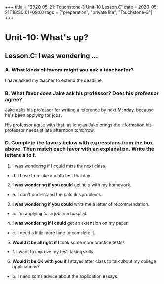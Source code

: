 +++
title =  "2020-05-21: Touchstone-3 Unit-10 Lesson.C"
date = 2020-05-21T18:30:01+09:00
tags = ["preparation", "private life", "Touchstone-3"]
+++

# Unit-10: What's up?

## Lesson.C: I was wondering ...

### A. What kinds of favors might you ask a teacher for?

I have asked my teacher to extend the deadline.

### B. What favor does Jake ask his professor? Does his professor agree?

Jake asks his professor for writing a reference by next Monday,
because he's been applying for jobs.

His professor agree with that,
as long as Jake brings the information his professor needs at late afternoon tomorrow.

### D. Complete the favors below with expressions from the box above. Then match each favor with an explanation. Write the letters a to f.

1. I was wondering if I could miss the next class.
  - d. I have to retake a math test that day.
2. **I was wondering if you could** get help with my homework.
  - e. I don't understand the calculus problems.
3. **I was wondering if you could** write me a letter of recommendation.
  - a. I'm applying for a job in a hospital.
4. **I was wondering if I could** get an extension on my paper.
  - c. I need a little more time to complete it.
5. **Would it be all right if I** took some more practice tests?
  - f. I want to improve my test-taking skills.
6. **Would it be OK with you if I** stayed after class to talk about my college applications?
  - b. I need some advice about the application essays.



